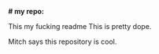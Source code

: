 **#  my repo:**


This my fucking readme
This is pretty dope. 

Mitch says this repository is cool. 
